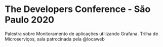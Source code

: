 # The Developers Conference - São Paulo 2020

Palestra sobre Monitoramento de aplicações utilizando Grafana. Trilha de Microserviços, sala patrocinada pela @locaweb
